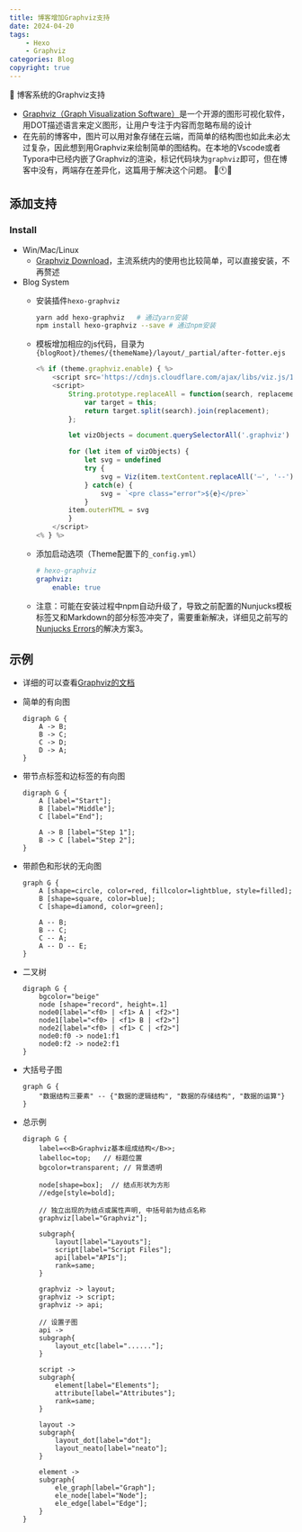 ```yaml
---
title: 博客增加Graphviz支持
date: 2024-04-20
tags: 
    - Hexo
    - Graphviz
categories: Blog
copyright: true
---
```


:pushpin: 博客系统的Graphviz支持

- [Graphviz（Graph Visualization Software）][1]是一个开源的图形可视化软件，用DOT描述语言来定义图形，让用户专注于内容而忽略布局的设计
- 在先前的博客中，图片可以用对象存储在云端，而简单的结构图也如此未必太过复杂，因此想到用Graphviz来绘制简单的图结构。在本地的Vscode或者Typora中已经内嵌了Graphviz的渲染，标记代码块为`graphviz`即可，但在博客中没有，两端存在差异化，这篇用于解决这个问题。
:dash::clock11::sleeping:

<!--more-->

## 添加支持

### Install

- Win/Mac/Linux
  - [Graphviz Download][2]，主流系统内的使用也比较简单，可以直接安装，不再赘述
- Blog System
  - 安装插件`hexo-graphviz`

    ``` bash
    yarn add hexo-graphviz   # 通过yarn安装
    npm install hexo-graphviz --save # 通过npm安装
    ```

  - 模板增加相应的js代码，目录为`{blogRoot}/themes/{themeName}/layout/_partial/after-fotter.ejs`

    ``` js
    <% if (theme.graphviz.enable) { %>
        <script src='https://cdnjs.cloudflare.com/ajax/libs/viz.js/1.7.1/viz.js'></script>
        <script>
            String.prototype.replaceAll = function(search, replacement) {
                var target = this;
                return target.split(search).join(replacement);
            };

            let vizObjects = document.querySelectorAll('.graphviz')

            for (let item of vizObjects) {
                let svg = undefined
                try {
                    svg = Viz(item.textContent.replaceAll('–', '--'), 'svg')
                } catch(e) {
                    svg = `<pre class="error">${e}</pre>`
                }
            item.outerHTML = svg
            }
        </script>
    <% } %>
    ```

  - 添加启动选项（Theme配置下的`_config.yml`）

    ``` yml
    # hexo-graphviz
    graphviz:
        enable: true
    ```
  
  - 注意：可能在安装过程中npm自动升级了，导致之前配置的Nunjucks模板标签又和Markdown的部分标签冲突了，需要重新解决，详细见之前写的[Nunjucks Errors][3]的解决方案3。

## 示例

- 详细的可以查看[Graphviz的文档][1]

- 简单的有向图

    ``` graphviz
    digraph G {
        A -> B;
        B -> C;
        C -> D;
        D -> A;
    }
    ```

- 带节点标签和边标签的有向图

    ``` graphviz
    digraph G {
        A [label="Start"];
        B [label="Middle"];
        C [label="End"];
        
        A -> B [label="Step 1"];
        B -> C [label="Step 2"];
    }
    ```

- 带颜色和形状的无向图

    ``` graphviz
    graph G {
        A [shape=circle, color=red, fillcolor=lightblue, style=filled];
        B [shape=square, color=blue];
        C [shape=diamond, color=green];
        
        A -- B;
        B -- C;
        C -- A;
        A -- D -- E;
    }
    ```

- 二叉树

    ``` graphviz
    digraph G {
        bgcolor="beige"
        node [shape="record", height=.1]
        node0[label="<f0> | <f1> A | <f2>"]
        node1[label="<f0> | <f1> B | <f2>"]
        node2[label="<f0> | <f1> C | <f2>"]
        node0:f0 -> node1:f1
        node0:f2 -> node2:f1
    }
    ```

- 大括号子图

    ``` graphviz
    graph G {
        "数据结构三要素" -- {"数据的逻辑结构", "数据的存储结构", "数据的运算"}
    }
    ```

- 总示例

    ``` graphviz
    digraph G {
        label=<<B>Graphviz基本组成结构</B>>;
        labelloc=top;   // 标题位置
        bgcolor=transparent; // 背景透明
    
        node[shape=box];  // 结点形状为方形
        //edge[style=bold];
    
        // 独立出现的为结点或属性声明, 中括号前为结点名称
        graphviz[label="Graphviz"];
    
        subgraph{
            layout[label="Layouts"];
            script[label="Script Files"];
            api[label="APIs"];
            rank=same;
        }
    
        graphviz -> layout;
        graphviz -> script;
        graphviz -> api;
        
        // 设置子图
        api -> 
        subgraph{
            layout_etc[label="......"];
        }
    
        script ->
        subgraph{
            element[label="Elements"];
            attribute[label="Attributes"];
            rank=same;
        }
    
        layout ->
        subgraph{
            layout_dot[label="dot"];
            layout_neato[label="neato"];
        }
        
        element ->
        subgraph{
            ele_graph[label="Graph"];
            ele_node[label="Node"];
            ele_edge[label="Edge"];
        }
    }
    ```

<!-- markdownlint-disable-file MD025 MD033 -->
[1]: https://graphviz.org
[2]: https://graphviz.org/download/
[3]: https://www.lingzhicheng.cn/2021/08/26/NunjucksErrors/
